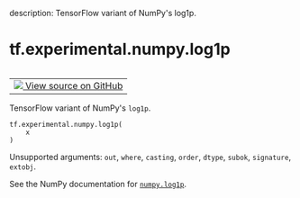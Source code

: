 description: TensorFlow variant of NumPy's log1p.

<div itemscope itemtype="http://developers.google.com/ReferenceObject">
<meta itemprop="name" content="tf.experimental.numpy.log1p" />
<meta itemprop="path" content="Stable" />
</div>

# tf.experimental.numpy.log1p

<!-- Insert buttons and diff -->

<table class="tfo-notebook-buttons tfo-api nocontent" align="left">
<td>
  <a target="_blank" href="https://github.com/tensorflow/tensorflow/blob/r2.4/tensorflow/python/ops/numpy_ops/np_math_ops.py#L892-L894">
    <img src="https://www.tensorflow.org/images/GitHub-Mark-32px.png" />
    View source on GitHub
  </a>
</td>
</table>



TensorFlow variant of NumPy's `log1p`.

<pre class="devsite-click-to-copy prettyprint lang-py tfo-signature-link">
<code>tf.experimental.numpy.log1p(
    x
)
</code></pre>



<!-- Placeholder for "Used in" -->

Unsupported arguments: `out`, `where`, `casting`, `order`, `dtype`, `subok`, `signature`, `extobj`.

See the NumPy documentation for [`numpy.log1p`](https://numpy.org/doc/1.16/reference/generated/numpy.log1p.html).